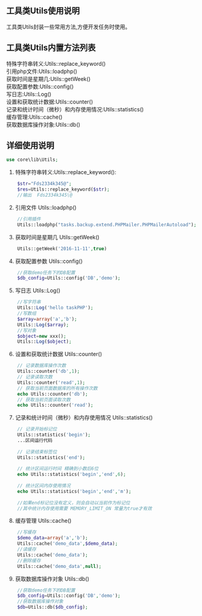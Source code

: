 ## 工具类Utils使用说明
工具类Utils封装一些常用方法,方便开发任务时使用。

## 工具类Utils内置方法列表
特殊字符串转义:Utils::replace_keyword()<br>
引用php文件:Utils::loadphp()<br>
获取时间是星期几:Utils::getWeek()<br>
获取配置参数:Utils::config()<br>
写日志:Utils::Log()<br>
设置和获取统计数据:Utils::counter()<br>
记录和统计时间（微秒）和内存使用情况:Utils::statistics()<br>
缓存管理:Utils::cache()<br>
获取数据库操作对象:Utils::db()<br>

## 详细使用说明
```php
use core\lib\Utils;
```
1. 特殊字符串转义:Utils::replace_keyword(): 
```php
    $str="Fds2334k345@";
    $res=Utils::replace_keyword($str);
    //输出  Fds2334k345\@
```

2. 引用文件  Utils::loadphp()
```php
	//引用插件
	Utils::loadphp("tasks.backup.extend.PHPMailer.PHPMailerAutoload");
```

3. 获取时间是星期几  Utils::getWeek()
```php
	Utils::getWeek('2016-11-11',true)
```

4. 获取配置参数  Utils::config()
```php
	//获取demo任务下的DB配置
	$db_config=Utils::config('DB','demo');
```

5. 写日志  Utils::Log()
```php
	//写字符串
	Utils::Log('hello taskPHP');
	//写数组
	$array=array('a','b');
	Utils::Log($array);
	//写对象
	$object=new xxx();
	Utils::Log($object);
```

6. 设置和获取统计数据  Utils::counter()
```php
	// 记录数据库操作次数
	Utils::counter('db',1); 
	// 记录读取次数
    Utils::counter('read',1); 
    // 获取当前页面数据库的所有操作次数
    echo Utils::counter('db');
    // 获取当前页面读取次数
    echo Utils::counter('read'); 
```

7. 记录和统计时间（微秒）和内存使用情况  Utils::statistics()
```php
	// 记录开始标记位
	Utils::statistics('begin'); 
    ...区间运行代码
    
    // 记录结束标签位
    Utils::statistics('end'); 
    
    // 统计区间运行时间 精确到小数后6位
    echo Utils::statistics('begin','end',6); 
    
    // 统计区间内存使用情况
    echo Utils::statistics('begin','end','m'); 
    
    //如果end标记位没有定义，则会自动以当前作为标记位
    //其中统计内存使用需要 MEMORY_LIMIT_ON 常量为true才有效
```

8. 缓存管理  Utils::cache()
```php
	//写缓存
	$demo_data=array('a','b');
	Utils::cache('demo_data',$demo_data);
	//读缓存
	Utils::cache('demo_data');
	//删除缓存
	Utils::cache('demo_data',null);
```

9. 获取数据库操作对象  Utils::db()
```php
	//获取demo任务下的DB配置
	$db_config=Utils::config('DB','demo');
	//获取数据库操作对象
	$db=Utils::db($db_config);
```
